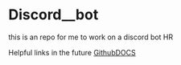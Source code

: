 # Discord__bot
this is an repo for me to work on a discord bot HR


Helpful links in the future [GithubDOCS](https://github.com/discord/discord-api-docs)

